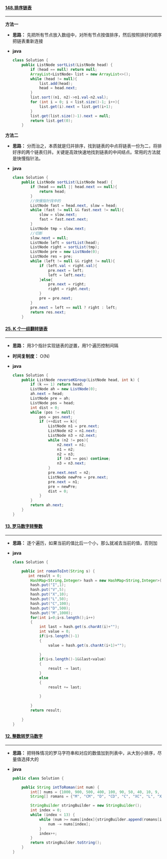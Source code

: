 #### [148.排序链表](https://leetcode-cn.com/problems/sort-list/submissions/)
---
**方法一**
- **思路：** 先把所有节点放入数组中，对所有节点按值排序，然后按照排好的顺序把链表重新连接
- **java**

	```java
	class Solution {
	    public ListNode sortList(ListNode head) {
	        if (head == null) return null;
	        ArrayList<ListNode> list = new ArrayList<>();
	        while (head != null){
	            list.add(head);
	            head = head.next;
	        }
	        list.sort((n1, n2)->n1.val-n2.val);
	        for (int i = 0; i < list.size()-1; i++){
	            list.get(i).next = list.get(i+1);
	        }
	        list.get(list.size()-1).next = null;
	        return list.get(0);
	    }
	```
**方法二**
- **思路：** 分而治之，本质就是归并排序，找到链表的中点将链表一份为二，将排好序的两个链表归并。关键是高效快速地找到链表的中间结点。常用的方法就是快慢指针法。
- **java**

	```java
	class Solution {
	    public ListNode sortList(ListNode head) {
	        if (head == null || head.next == null){
	            return head;
	        }
	        //快慢指针找中的
	        ListNode fast = head.next, slow = head;
	        while (fast != null && fast.next != null){
	            slow = slow.next;
	            fast = fast.next.next;
	        }
	        ListNode tmp = slow.next;
	        //切断
	        slow.next = null;
	        ListNode left = sortList(head);
	        ListNode right = sortList(tmp);
	        ListNode pre = new ListNode(0);
	        ListNode res = pre;
	        while (left != null && right != null){
	            if (left.val < right.val){
	                pre.next = left;
	                left = left.next;
	            }else{
	                pre.next = right;
	                right = right.next;
	            }
	            pre = pre.next;
	        }
	        pre.next = left == null ? right : left;
	        return res.next;
	    }
	```

#### [25. K 个一组翻转链表](https://leetcode-cn.com/problems/reverse-nodes-in-k-group/)
---

- **思路：** 用3个指针实现链表的逆置，用1个遍历控制间隔
- **时间复制度：** O(N)
- **java**

	```java
	class Solution {
	    public ListNode reverseKGroup(ListNode head, int k) {
	        if (k == 1) return head;
	        ListNode ah = new ListNode(0);
	        ah.next = head;
	        ListNode pre = ah;
	        ListNode pos = head;
	        int dist = 0;
	        while (pos != null){
	            pos = pos.next;
	            if (++dist == k){
	                ListNode n1 = pre.next;
	                ListNode n2 = n1.next;
	                ListNode n3 = n2.next;
	                while (n2 != pos){
	                    n2.next = n1;
	                    n1 = n2;
	                    n2 = n3;
	                    if (n3 == pos) continue;
	                    n3 = n3.next;
	                }
	                pre.next.next = n2;
	                ListNode newPre = pre.next;
	                pre.next = n1;
	                pre = newPre;
	                dist = 0;
	            }
	        }
	        return ah.next;
	    }
	}
	```

#### [13. 罗马数字转整数](https://leetcode-cn.com/problems/roman-to-integer/)
---
- **思路：** 逐个遍历，如果当前的值比后一个小，那么就减去当前的值，否则加

- **java**

	```java
	class Solution {
	
	    public int romanToInt(String s) {
	       int result = 0;
	        HashMap<String,Integer> hash = new HashMap<String,Integer>();
	        hash.put("I",1);
	        hash.put("V",5);
	        hash.put("X",10);
	        hash.put("L",50);
	        hash.put("C",100);
	        hash.put("D",500);
	        hash.put("M",1000);
	        for(int i=0;i<s.length();i++)
	        {
	            int last = hash.get(s.charAt(i)+"");
	            int value = 0;
	            if(i<s.length()-1)
	            {
	                value = hash.get(s.charAt(i+1)+"");
	           
	            }
	            if(i<s.length()-1&&last<value)
	            {
	                result -= last;
	            }
	            else
	            {
	                result += last;
	               
	            }
	            
	        }
	        return result;
	         
	    }
	}
	```



#### [12. 整数转罗马数字](https://leetcode-cn.com/problems/integer-to-roman/)
---
- **思路：** 把特殊情况的罗马字符串和对应的数值加到列表中，从大到小排序，尽量值选择大的

- **java**

	```java
	public class Solution {
	
	    public String intToRoman(int num) {
	        int[] nums = {1000, 900, 500, 400, 100, 90, 50, 40, 10, 9, 5, 4, 1};
	        String[] romans = {"M", "CM", "D", "CD", "C", "XC", "L", "XL", "X", "IX", "V", "IV", "I"};
	
	        StringBuilder stringBuilder = new StringBuilder();
	        int index = 0;
	        while (index < 13) {
	            while (num >= nums[index]{stringBuilder.append(romans[index]);
	                num -= nums[index];
	            }
	            index++;
	        }
	        return stringBuilder.toString();
	    }
	}
	```
